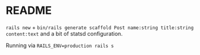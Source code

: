 # README

`rails new` + `bin/rails generate scaffold Post name:string title:string content:text` and a bit of statsd configuration.

Running via `RAILS_ENV=production rails s`
